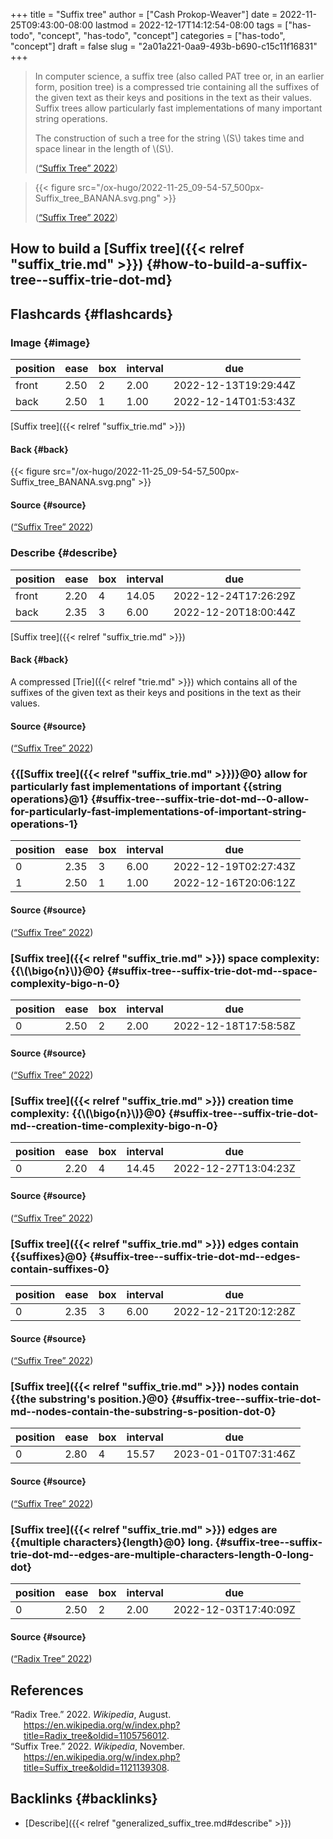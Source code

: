 +++
title = "Suffix tree"
author = ["Cash Prokop-Weaver"]
date = 2022-11-25T09:43:00-08:00
lastmod = 2022-12-17T14:12:54-08:00
tags = ["has-todo", "concept", "has-todo", "concept"]
categories = ["has-todo", "concept"]
draft = false
slug = "2a01a221-0aa9-493b-b690-c15c11f16831"
+++

> In computer science, a suffix tree (also called PAT tree or, in an earlier form, position tree) is a compressed trie containing all the suffixes of the given text as their keys and positions in the text as their values. Suffix trees allow particularly fast implementations of many important string operations.
>
> The construction of such a tree for the string \\(S\\) takes time and space linear in the length of \\(S\\).
>
> (<a href="#citeproc_bib_item_2">“Suffix Tree” 2022</a>)

<!--quoteend-->

> {{< figure src="/ox-hugo/2022-11-25_09-54-57_500px-Suffix_tree_BANANA.svg.png" >}}
>
> (<a href="#citeproc_bib_item_2">“Suffix Tree” 2022</a>)


## How to build a [Suffix tree]({{< relref "suffix_trie.md" >}}) {#how-to-build-a-suffix-tree--suffix-trie-dot-md}


## Flashcards {#flashcards}


### Image {#image}

| position | ease | box | interval | due                  |
|----------|------|-----|----------|----------------------|
| front    | 2.50 | 2   | 2.00     | 2022-12-13T19:29:44Z |
| back     | 2.50 | 1   | 1.00     | 2022-12-14T01:53:43Z |

[Suffix tree]({{< relref "suffix_trie.md" >}})


#### Back {#back}

{{< figure src="/ox-hugo/2022-11-25_09-54-57_500px-Suffix_tree_BANANA.svg.png" >}}


#### Source {#source}

(<a href="#citeproc_bib_item_2">“Suffix Tree” 2022</a>)


### Describe {#describe}

| position | ease | box | interval | due                  |
|----------|------|-----|----------|----------------------|
| front    | 2.20 | 4   | 14.05    | 2022-12-24T17:26:29Z |
| back     | 2.35 | 3   | 6.00     | 2022-12-20T18:00:44Z |

[Suffix tree]({{< relref "suffix_trie.md" >}})


#### Back {#back}

A compressed [Trie]({{< relref "trie.md" >}}) which contains all of the suffixes of the given text as their keys and positions in the text as their values.


#### Source {#source}

(<a href="#citeproc_bib_item_2">“Suffix Tree” 2022</a>)


### {{[Suffix tree]({{< relref "suffix_trie.md" >}})}@0} allow for particularly fast implementations of important {{string operations}@1} {#suffix-tree--suffix-trie-dot-md--0-allow-for-particularly-fast-implementations-of-important-string-operations-1}

| position | ease | box | interval | due                  |
|----------|------|-----|----------|----------------------|
| 0        | 2.35 | 3   | 6.00     | 2022-12-19T02:27:43Z |
| 1        | 2.50 | 1   | 1.00     | 2022-12-16T20:06:12Z |


#### Source {#source}

(<a href="#citeproc_bib_item_2">“Suffix Tree” 2022</a>)


### [Suffix tree]({{< relref "suffix_trie.md" >}}) space complexity: {{\\(\bigo{n}\\)}@0} {#suffix-tree--suffix-trie-dot-md--space-complexity-bigo-n-0}

| position | ease | box | interval | due                  |
|----------|------|-----|----------|----------------------|
| 0        | 2.50 | 2   | 2.00     | 2022-12-18T17:58:58Z |


#### Source {#source}

(<a href="#citeproc_bib_item_2">“Suffix Tree” 2022</a>)


### [Suffix tree]({{< relref "suffix_trie.md" >}}) creation time complexity: {{\\(\bigo{n}\\)}@0} {#suffix-tree--suffix-trie-dot-md--creation-time-complexity-bigo-n-0}

| position | ease | box | interval | due                  |
|----------|------|-----|----------|----------------------|
| 0        | 2.20 | 4   | 14.45    | 2022-12-27T13:04:23Z |


#### Source {#source}

(<a href="#citeproc_bib_item_2">“Suffix Tree” 2022</a>)


### [Suffix tree]({{< relref "suffix_trie.md" >}}) edges contain {{suffixes}@0} {#suffix-tree--suffix-trie-dot-md--edges-contain-suffixes-0}

| position | ease | box | interval | due                  |
|----------|------|-----|----------|----------------------|
| 0        | 2.35 | 3   | 6.00     | 2022-12-21T20:12:28Z |


#### Source {#source}

(<a href="#citeproc_bib_item_2">“Suffix Tree” 2022</a>)


### [Suffix tree]({{< relref "suffix_trie.md" >}}) nodes contain {{the substring's position.}@0} {#suffix-tree--suffix-trie-dot-md--nodes-contain-the-substring-s-position-dot-0}

| position | ease | box | interval | due                  |
|----------|------|-----|----------|----------------------|
| 0        | 2.80 | 4   | 15.57    | 2023-01-01T07:31:46Z |


#### Source {#source}

(<a href="#citeproc_bib_item_2">“Suffix Tree” 2022</a>)


### [Suffix tree]({{< relref "suffix_trie.md" >}}) edges are {{multiple characters}{length}@0} long. {#suffix-tree--suffix-trie-dot-md--edges-are-multiple-characters-length-0-long-dot}

| position | ease | box | interval | due                  |
|----------|------|-----|----------|----------------------|
| 0        | 2.50 | 2   | 2.00     | 2022-12-03T17:40:09Z |


#### Source {#source}

(<a href="#citeproc_bib_item_1">“Radix Tree” 2022</a>)

## References

<style>.csl-entry{text-indent: -1.5em; margin-left: 1.5em;}</style><div class="csl-bib-body">
  <div class="csl-entry"><a id="citeproc_bib_item_1"></a>“Radix Tree.” 2022. <i>Wikipedia</i>, August. <a href="https://en.wikipedia.org/w/index.php?title=Radix_tree&oldid=1105756012">https://en.wikipedia.org/w/index.php?title=Radix_tree&#38;oldid=1105756012</a>.</div>
  <div class="csl-entry"><a id="citeproc_bib_item_2"></a>“Suffix Tree.” 2022. <i>Wikipedia</i>, November. <a href="https://en.wikipedia.org/w/index.php?title=Suffix_tree&oldid=1121139308">https://en.wikipedia.org/w/index.php?title=Suffix_tree&#38;oldid=1121139308</a>.</div>
</div>


## Backlinks {#backlinks}

-   [Describe]({{< relref "generalized_suffix_tree.md#describe" >}})
